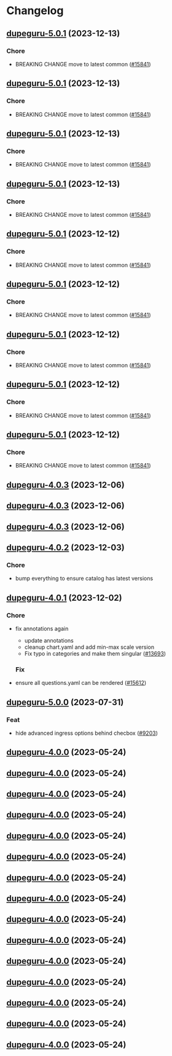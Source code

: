 # Changelog



## [dupeguru-5.0.1](https://github.com/truecharts/charts/compare/dupeguru-4.0.3...dupeguru-5.0.1) (2023-12-13)

### Chore

- BREAKING CHANGE move to latest common ([#15841](https://github.com/truecharts/charts/issues/15841))
  
  


## [dupeguru-5.0.1](https://github.com/truecharts/charts/compare/dupeguru-4.0.3...dupeguru-5.0.1) (2023-12-13)

### Chore

- BREAKING CHANGE move to latest common ([#15841](https://github.com/truecharts/charts/issues/15841))
  
  


## [dupeguru-5.0.1](https://github.com/truecharts/charts/compare/dupeguru-4.0.3...dupeguru-5.0.1) (2023-12-13)

### Chore

- BREAKING CHANGE move to latest common ([#15841](https://github.com/truecharts/charts/issues/15841))
  
  


## [dupeguru-5.0.1](https://github.com/truecharts/charts/compare/dupeguru-4.0.3...dupeguru-5.0.1) (2023-12-13)

### Chore

- BREAKING CHANGE move to latest common ([#15841](https://github.com/truecharts/charts/issues/15841))
  
  


## [dupeguru-5.0.1](https://github.com/truecharts/charts/compare/dupeguru-4.0.3...dupeguru-5.0.1) (2023-12-12)

### Chore

- BREAKING CHANGE move to latest common ([#15841](https://github.com/truecharts/charts/issues/15841))
  
  


## [dupeguru-5.0.1](https://github.com/truecharts/charts/compare/dupeguru-4.0.3...dupeguru-5.0.1) (2023-12-12)

### Chore

- BREAKING CHANGE move to latest common ([#15841](https://github.com/truecharts/charts/issues/15841))
  
  


## [dupeguru-5.0.1](https://github.com/truecharts/charts/compare/dupeguru-4.0.3...dupeguru-5.0.1) (2023-12-12)

### Chore

- BREAKING CHANGE move to latest common ([#15841](https://github.com/truecharts/charts/issues/15841))
  
  


## [dupeguru-5.0.1](https://github.com/truecharts/charts/compare/dupeguru-4.0.3...dupeguru-5.0.1) (2023-12-12)

### Chore

- BREAKING CHANGE move to latest common ([#15841](https://github.com/truecharts/charts/issues/15841))
  
  


## [dupeguru-5.0.1](https://github.com/truecharts/charts/compare/dupeguru-4.0.3...dupeguru-5.0.1) (2023-12-12)

### Chore

- BREAKING CHANGE move to latest common ([#15841](https://github.com/truecharts/charts/issues/15841))
  
  



## [dupeguru-4.0.3](https://github.com/truecharts/charts/compare/dupeguru-4.0.2...dupeguru-4.0.3) (2023-12-06)




## [dupeguru-4.0.3](https://github.com/truecharts/charts/compare/dupeguru-4.0.2...dupeguru-4.0.3) (2023-12-06)




## [dupeguru-4.0.3](https://github.com/truecharts/charts/compare/dupeguru-4.0.2...dupeguru-4.0.3) (2023-12-06)




## [dupeguru-4.0.2](https://github.com/truecharts/charts/compare/dupeguru-4.0.1...dupeguru-4.0.2) (2023-12-03)

### Chore

- bump everything to ensure catalog has latest versions
  
  


## [dupeguru-4.0.1](https://github.com/truecharts/charts/compare/dupeguru-5.0.0...dupeguru-4.0.1) (2023-12-02)

### Chore

- fix annotations again
  - update annotations
  - cleanup chart.yaml and add min-max scale version
  - Fix typo in categories and make them singular ([#13693](https://github.com/truecharts/charts/issues/13693))
  
  ### Fix

- ensure all questions.yaml can be rendered ([#15612](https://github.com/truecharts/charts/issues/15612))
  
  











## [dupeguru-5.0.0](https://github.com/truecharts/charts/compare/dupeguru-4.0.0...dupeguru-5.0.0) (2023-07-31)

### Feat

- hide advanced ingress options behind checbox ([#9203](https://github.com/truecharts/charts/issues/9203))
  
  


## [dupeguru-4.0.0](https://github.com/truecharts/charts/compare/dupeguru-3.0.10...dupeguru-4.0.0) (2023-05-24)




## [dupeguru-4.0.0](https://github.com/truecharts/charts/compare/dupeguru-3.0.10...dupeguru-4.0.0) (2023-05-24)




## [dupeguru-4.0.0](https://github.com/truecharts/charts/compare/dupeguru-3.0.10...dupeguru-4.0.0) (2023-05-24)




## [dupeguru-4.0.0](https://github.com/truecharts/charts/compare/dupeguru-3.0.10...dupeguru-4.0.0) (2023-05-24)




## [dupeguru-4.0.0](https://github.com/truecharts/charts/compare/dupeguru-3.0.10...dupeguru-4.0.0) (2023-05-24)




## [dupeguru-4.0.0](https://github.com/truecharts/charts/compare/dupeguru-3.0.10...dupeguru-4.0.0) (2023-05-24)




## [dupeguru-4.0.0](https://github.com/truecharts/charts/compare/dupeguru-3.0.10...dupeguru-4.0.0) (2023-05-24)




## [dupeguru-4.0.0](https://github.com/truecharts/charts/compare/dupeguru-3.0.10...dupeguru-4.0.0) (2023-05-24)




## [dupeguru-4.0.0](https://github.com/truecharts/charts/compare/dupeguru-3.0.10...dupeguru-4.0.0) (2023-05-24)




## [dupeguru-4.0.0](https://github.com/truecharts/charts/compare/dupeguru-3.0.10...dupeguru-4.0.0) (2023-05-24)




## [dupeguru-4.0.0](https://github.com/truecharts/charts/compare/dupeguru-3.0.10...dupeguru-4.0.0) (2023-05-24)




## [dupeguru-4.0.0](https://github.com/truecharts/charts/compare/dupeguru-3.0.10...dupeguru-4.0.0) (2023-05-24)




## [dupeguru-4.0.0](https://github.com/truecharts/charts/compare/dupeguru-3.0.10...dupeguru-4.0.0) (2023-05-24)




## [dupeguru-4.0.0](https://github.com/truecharts/charts/compare/dupeguru-3.0.10...dupeguru-4.0.0) (2023-05-24)




## [dupeguru-4.0.0](https://github.com/truecharts/charts/compare/dupeguru-3.0.10...dupeguru-4.0.0) (2023-05-24)

